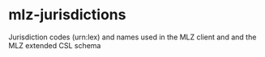 mlz-jurisdictions
=================

Jurisdiction codes (urn:lex) and names used in the MLZ client and and the MLZ extended CSL schema
